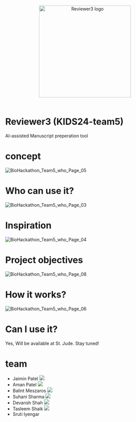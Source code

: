 
<div align="center" style='padding:20px;'>
	<img src='https://github.com/user-attachments/assets/25d3eb29-6ce3-4b30-8d35-93d079c75e19' width='290px' alt='Reviewer3 logo'>
</div>

# Reviewer3 (KIDS24-team5)

AI-assisted Manuscript preperation tool

# concept

![BioHackathon_Team5_who_Page_05](https://github.com/user-attachments/assets/d3e7c589-c183-4723-8457-86482944c4b5)

# Who can use it?

![BioHackathon_Team5_who_Page_03](https://github.com/user-attachments/assets/e92b58a3-2d6c-48d4-9fa2-de7b6604b024)

# Inspiration

![BioHackathon_Team5_who_Page_04](https://github.com/user-attachments/assets/e90fe372-6668-43a5-8124-dcf1853d3ffa)

# Project objectives

![BioHackathon_Team5_who_Page_08](https://github.com/user-attachments/assets/b9e17f8d-3ef1-4f12-8524-31f9bf783a22)

# How it works? 

![BioHackathon_Team5_who_Page_06](https://github.com/user-attachments/assets/7a89bb0d-ef69-4c66-aa3a-8a141885188e)

# Can I use it?

Yes, Will be available at St. Jude. Stay tuned!

# team
* Jaimin Patel <a href="https://linkedin.com//in/jaimin-patel-bioinfo/"><img src="https://img.shields.io/badge/-Jaimin%20Patel-0077B5?style=flat&logo=Linkedin&logoColor=white"/></a>
* Aman Patel <a href="https://www.linkedin.com/in/amannpatel/"><img src="https://img.shields.io/badge/-Aman%20Patel-0077B5?style=flat&logo=Linkedin&logoColor=white"/></a>
* Balint Meszaros <a href="https://www.linkedin.com/in/bálint-mészáros-a7764a97/"><img src="https://img.shields.io/badge/-Balint%20Meszaros-0077B5?style=flat&logo=Linkedin&logoColor=white"/></a>
* Suhani Sharma <a href="https://www.linkedin.com/in/suhani-sharma/"><img src="https://img.shields.io/badge/-Suhani%20Sharma-0077B5?style=flat&logo=Linkedin&logoColor=white"/></a>
* Devansh Shah <a href="https://www.linkedin.com/in/devansh-shah-3467b1150/"><img src="https://img.shields.io/badge/-Devansh%20Shah-0077B5?style=flat&logo=Linkedin&logoColor=white"/></a>
* Tasleem Shaik <a href="https://www.linkedin.com/in/tasleem-shaik/"><img src="https://img.shields.io/badge/-Tasleem%20Shaik-0077B5?style=flat&logo=Linkedin&logoColor=white"/></a>
* Sruti Iyengar 
